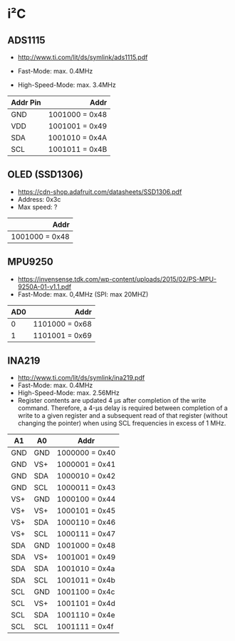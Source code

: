 # i²C

## ADS1115

- http://www.ti.com/lit/ds/symlink/ads1115.pdf

- Fast-Mode: max. 0.4MHz
- High-Speed-Mode: max. 3.4MHz

| Addr Pin | Addr |
| --- | ---: |
| GND | 1001000 = 0x48 |
| VDD | 1001001 = 0x49 |
| SDA | 1001010 = 0x4A |
| SCL | 1001011 = 0x4B |

## OLED (SSD1306)

- https://cdn-shop.adafruit.com/datasheets/SSD1306.pdf
- Address: 0x3c
- Max speed: ?

| Addr |
| ---: |
| 1001000 = 0x48 |

## MPU9250

- https://invensense.tdk.com/wp-content/uploads/2015/02/PS-MPU-9250A-01-v1.1.pdf
- Fast-Mode: max. 0,4MHz (SPI: max 20MHZ)

| AD0 | Addr |
| --- | ---: |
| 0 | 1101000 = 0x68 |
| 1 | 1101001 = 0x69 |

## INA219

- http://www.ti.com/lit/ds/symlink/ina219.pdf
- Fast-Mode: max. 0.4MHz
- High-Speed-Mode: max. 2.56MHz
- Register contents are updated 4 μs after completion of the write command. Therefore, a 4-μs delay is required
between completion of a write to a given register and a subsequent read of that register (without changing the
pointer) when using SCL frequencies in excess of 1 MHz.

| A1 | A0 | Addr |
| --- | --- | --- |
| GND | GND | 1000000 = 0x40|
| GND | VS+ | 1000001 = 0x41 |
| GND | SDA | 1000010 = 0x42 |
| GND | SCL | 1000011 = 0x43 |
| VS+ | GND | 1000100 = 0x44 |
| VS+ | VS+ | 1000101 = 0x45 |
| VS+ | SDA | 1000110 = 0x46 |
| VS+ | SCL | 1000111 = 0x47 |
| SDA | GND | 1001000 = 0x48 |
| SDA | VS+ | 1001001 = 0x49 |
| SDA | SDA | 1001010 = 0x4a |
| SDA | SCL | 1001011 = 0x4b |
| SCL | GND | 1001100 = 0x4c |
| SCL | VS+ | 1001101 = 0x4d |
| SCL | SDA | 1001110 = 0x4e |
| SCL | SCL | 1001111 = 0x4f |